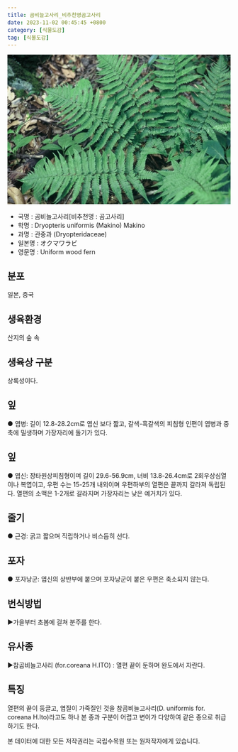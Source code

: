```yaml
---
title: 곰비늘고사리_비추천명곰고사리
date: 2023-11-02 00:45:45 +0800
category: [식물도감]
tag: [식물도감]
---
```




![곰비늘고사리[비추천명 : 곰고사리]](/assets/img/fileUpload/plants/basic/Dryopteridaceae/Dryopteris/3538/1_th2.JPG)
- 국명 : 곰비늘고사리[비추천명 : 곰고사리]
- 학명 : Dryopteris uniformis (Makino) Makino
- 과명 : 관중과 (Dryopteridaceae)
- 일본명 : オクマワラビ
- 영문명 : Uniform wood fern


## 분포
일본, 중국
## 생육환경
산지의 숲 속
## 생육상 구분
상록성이다. 
## 잎
● 엽병: 길이 12.8-28.2cm로 엽신 보다 짧고, 갈색-흑갈색의 피침형 인편이 엽병과 중축에 밀생하며 가장자리에 돌기가 있다. 
## 잎
● 엽신: 장타원상피침형이며 길이 29.6-56.9cm, 너비 13.8-26.4cm로 2회우상심열이나 복엽이고, 우편 수는 15-25개 내외이며 우편하부의 열편은 끝까지 갈라져 독립된다. 열편의 소맥은 1-2개로 갈라지며 가장자리는 낮은 예거치가 있다. 
## 줄기
● 근경: 굵고 짧으며 직립하거나 비스듬히 선다. 
## 포자
● 포자낭군: 엽신의 상반부에 붙으며 포자낭군이 붙은 우편은 축소되지 않는다. 
## 번식방법
▶가을부터 초봄에 걸쳐 분주를 한다.
## 유사종
▶참곰비늘고사리 (for.coreana H.ITO) : 열편 끝이 둔하며 완도에서 자란다.
## 특징
열편의 끝이 둥글고, 엽질이 가죽질인 것을 참곰비늘고사리(D. uniformis for. coreana H.Ito)라고도 하나 본 종과 구분이 어렵고 변이가 다양하여 같은 종으로 취급하기도 한다.






본 데이터에 대한 모든 저작권리는 국립수목원 또는 원저작자에게 있습니다.
